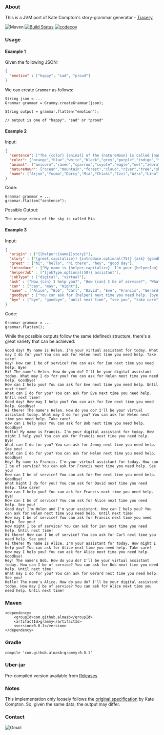 ### About
This is a JVM port of Kate Compton's story-grammar generator - [Tracery](https://github.com/galaxykate/tracery) 

![Maven](https://img.shields.io/maven-central/v/com.github.almasb/grammy.svg)
[![Build Status](https://travis-ci.org/AlmasB/grammy.svg?branch=master)](https://travis-ci.org/AlmasB/grammy)
[![codecov](https://codecov.io/gh/AlmasB/grammy/branch/master/graph/badge.svg)](https://codecov.io/gh/AlmasB/grammy)

### Usage

#### Example 1

Given the following JSON:

```json
{
  "emotion" : ["happy", "sad", "proud"]
}
```

We can create `Grammar` as follows:

```
String json = ...
Grammar grammar = Grammy.createGrammar(json);

String output = grammar.flatten("emotion");

// output is one of "happy", "sad" or "proud"
```

#### Example 2

Input:

```json
{
  "sentence": ["The {color} {animal} of the {natureNoun} is called {name}"],
  "color": ["orange","blue","white","black","grey","purple","indigo","turquoise"],
  "animal": ["unicorn","raven","sparrow","coyote","eagle","owl","zebra","duck","kitten"],
  "natureNoun": ["ocean","mountain","forest","cloud","river","tree","sky","sea","desert"],
  "name": ["Arjun","Yuuma","Darcy","Mia","Chiaki","Izzi","Azra","Lina"]
}
```

Code:

```
Grammar grammar = ...
grammar.flatten("sentence");
```

Possible Output:

```
The orange zebra of the sky is called Mia
```

#### Example 3

Input:

```json
{
  "origin" : ["{[helper:{name}]story}"],
  "story" : ["{greet.capitalize}! {introduce.optional(75)} {ask} {goodbye}", "{ask} {goodbye}"],
  "greet" : ["hi", "hello", "hi there", "hey", "good day"],
  "introduce" : ["My name is {helper.capitalize}. I'm your {helperJob} for today.", "The name's {helper.capitalize}. How do you do? I'll be your {helperJob} today.", "I'm {helper.capitalize} and I'm your {helperJob}."],
  "helperJob" : ["{jobType.optional(50)} assistant"],
  "jobType" : ["digital", "virtual"],
  "ask" : ["How {can} I help you?", "How {can} I be of service?", "What {can} I do for you?"],
  "can" : ["can", "may", "might"],
  "name" : ["Alice", "Bob", "Carl", "David", "Eve", "Francis", "Gerard", "Helen", "Ian", "Jenny"],
  "goodbye" : ["You can ask for {helper} next time you need help. {bye.capitalize}!"],
  "bye" : ["bye", "goodbye", "until next time", "see you", "take care"]
}
```

Code:

```
Grammar grammar = ...
grammar.flatten();
```

While the possible outputs follow the same (defined) structure, there's a great variety that can be achieved:

```
Good day! My name is Helen. I'm your virtual assistant for today. What may I do for you? You can ask for Helen next time you need help. Take care!
Hey! How can I be of service? You can ask for Ian next time you need help. Bye!
Hi! The name's Helen. How do you do? I'll be your digital assistant today. What may I do for you? You can ask for Helen next time you need help. Goodbye!
How can I help you? You can ask for Eve next time you need help. Until next time!
What can I do for you? You can ask for Eve next time you need help. Until next time!
Good day! How may I help you? You can ask for Eve next time you need help. Goodbye!
Hi there! The name's Helen. How do you do? I'll be your virtual assistant today. What may I do for you? You can ask for Helen next time you need help. Take care!
How can I help you? You can ask for Bob next time you need help. Goodbye!
Hello! My name is Francis. I'm your digital assistant for today. How might I help you? You can ask for Francis next time you need help. Bye!
What can I do for you? You can ask for Jenny next time you need help. See you!
What can I do for you? You can ask for Helen next time you need help. Goodbye!
Hey! My name is Francis. I'm your virtual assistant for today. How can I be of service? You can ask for Francis next time you need help. See you!
How can I be of service? You can ask for Eve next time you need help. Goodbye!
What might I do for you? You can ask for David next time you need help. Take care!
How can I help you? You can ask for Francis next time you need help. Bye!
How can I be of service? You can ask for Alice next time you need help. See you!
Good day! I'm Helen and I'm your assistant. How can I help you? You can ask for Helen next time you need help. Until next time!
How may I be of service? You can ask for Francis next time you need help. See you!
How might I be of service? You can ask for Ian next time you need help. Until next time!
Hi there! How can I be of service? You can ask for Carl next time you need help. See you!
Hi there! My name is Alice. I'm your assistant for today. How might I help you? You can ask for Alice next time you need help. Take care!
How may I help you? You can ask for Alice next time you need help. Goodbye!
Hey! The name's Bob. How do you do? I'll be your virtual assistant today. How can I be of service? You can ask for Bob next time you need help. Until next time!
What may I do for you? You can ask for Gerard next time you need help. See you!
Hello! The name's Alice. How do you do? I'll be your digital assistant today. How may I be of service? You can ask for Alice next time you need help. Until next time!
```

### Maven

```
<dependency>
    <groupId>com.github.almasb</groupId>
    <artifactId>grammy</artifactId>
    <version>0.0.1</version>
</dependency>
```

### Gradle

```
compile 'com.github.almasb:grammy:0.0.1'
```

### Uber-jar

Pre-compiled version available from [Releases](https://github.com/AlmasB/grammy/releases).

### Notes

This implementation only loosely follows the [original specification](https://github.com/galaxykate/tracery/tree/tracery2) by Kate Compton.
So, given the same data, the output may differ.

### Contact

![Gmail](https://img.shields.io/badge/email-almaslvl@gmail.com-red.svg)